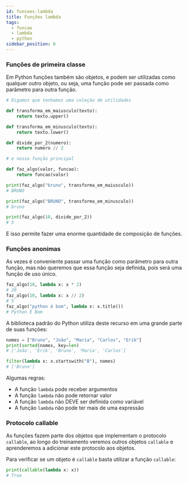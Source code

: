 ```yaml
---
id: funcoes-lambda
title: Funções lambda
tags:
  - funcao
  - lambda
  - python
sidebar_position: 6
---
```


### Funções de primeira classe

Em Python funções também são objetos, e podem ser utilizadas como qualquer 
outro objeto, ou seja, uma função pode ser passada como parâmetro para outra 
função.

```python
# Digamos que tenhamos uma coleção de utilidades

def transforma_em_maiusculo(texto):
    return texto.upper()

def transforma_em_minusculo(texto):
    return texto.lower()

def divide_por_2(numero):
    return numero // 2

# e nossa função principal

def faz_algo(valor, funcao):
    return funcao(valor)

print(faz_algo("bruno", transforma_em_maiusculo))
# BRUNO

print(faz_algo("BRUNO", transforma_em_minusculo))
# bruno

print(faz_algo(10, divide_por_2))
# 5
```

E isso permite fazer uma enorme quantidade de composição de funções.

### Funções anonimas
As vezes é conveniente passar uma função como parâmetro para outra função, mas 
não queremos que essa função seja definida, pois será uma função de uso único.

```python
faz_algo(10, lambda x: x * 2)
# 20
faz_algo(10, lambda x: x // 2)
# 5
faz_algo("python é bom", lambda x: x.title())
# Python É Bom
```

A biblioteca padrão do Python utiliza deste recurso em uma grande parte de suas 
funções:

```python
nomes = ["Bruno", "João", "Maria", "Carlos", "Erik"]
print(sorted(nomes, key=len)
# ['João', 'Erik', 'Bruno', 'Maria', 'Carlos']

filter(lambda x: x.startswith("B"), nomes)
# ['Bruno']
```
Algumas regras:

- A função `lambda` pode receber argumentos
- A função `lambda` não pode retornar valor
- A função `lambda` não DEVE ser definida como variável
- A função `lambda` não pode ter mais de uma expressão

### Protocolo callable

As funções fazem parte dos objetos que implementam o protocolo `callable`, ao 
longo do treinamento veremos outros objetos `callable` e aprenderemos a 
adicionar este protocolo aos objetos.

Para verificar se um objeto é `callable` basta utilizar a função `callable`:

```python
print(callable(lambda x: x))
# True
```
